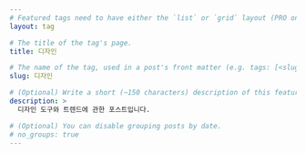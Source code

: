 ```yaml
---
# Featured tags need to have either the `list` or `grid` layout (PRO only).
layout: tag

# The title of the tag's page.
title: 디자인

# The name of the tag, used in a post's front matter (e.g. tags: [<slug>]).
slug: 디자인

# (Optional) Write a short (~150 characters) description of this featured tag.
description: >
  디자인 도구와 트렌드에 관한 포스트입니다.

# (Optional) You can disable grouping posts by date.
# no_groups: true
---
```

